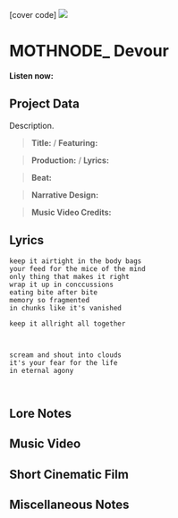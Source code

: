 [cover code] ![](57175019_319474918741616_8502199518755923887_n.jpg)

# MOTHNODE_ Devour

**Listen now:** 

## Project Data

Description.

> **Title:**  / **Featuring:** 

> **Production:**  / **Lyrics:** 

> **Beat:**

> **Narrative Design:**

> **Music Video Credits:**


## Lyrics

```
keep it airtight in the body bags
your feed for the mice of the mind
only thing that makes it right
wrap it up in conccussions
eating bite after bite 
memory so fragmented 
in chunks like it's vanished

keep it allright all together



scream and shout into clouds
it's your fear for the life
in eternal agony



```

## Lore Notes

## Music Video

## Short Cinematic Film

## Miscellaneous Notes
